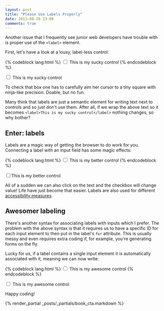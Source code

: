 ```yaml
---
layout: post
title: "Please Use Labels Properly"
date: 2013-08-26 23:08
comments: true
---
```


Another issue that I frequently see junior web developers have trouble with is proper use of the `<label>` element.

First, let's have a look at a lousy, label-less control:

{% codeblock lang:html %}
<input type="checkbox"> This is my sucky control
{% endcodeblock %}

<input type="checkbox"> This is my sucky control

To check that box one has to carefully aim her cursor to a tiny square with ninja-like precision. Doable, but no fun.

Many think that labels are just a semantic element for writing text next to controls and so just don't use them. After all, if we wrap the above text so it becomes `<label>This is my sucky control</label>` nothing changes, so why bother?

## Enter: labels

Labels are a magic way of getting the browser to do work for you. Connecting a label with an input field has some magic effects:

{% codeblock lang:html %}
<input type="checkbox" id="check">
<label for="check">This is my better control</label>
{% endcodeblock %}

<input type="checkbox" id="check"><label for="check">This is my better control</label>

All of a sudden we can also click on the text and the checkbox will change value! Life have just become that easier. Labels are also used for different [accessibility measures](http://webdesign.about.com/od/forms/a/aa052206.htm).

## Awesomer labeling

There's another syntax for associating labels with inputs which I prefer. The problem with the above syntax is that it requires us to have a specific ID for each input element to then put in the label's `for` attribute. This is usually messy and even requires extra coding if, for example, you're generating forms on the fly.

Lucky for us, if a label contains a single input element it is automatically associated with it, meaning we can now write:

{% codeblock lang:html %}
<label>
    <input type="checkbox"> This is my awesome control
</label>
{% endcodeblock %}

<label><input type="checkbox"> This is my awesome control</label>

Happy coding!

{% render_partial _posts/_partials/book_cta.markdown %}
